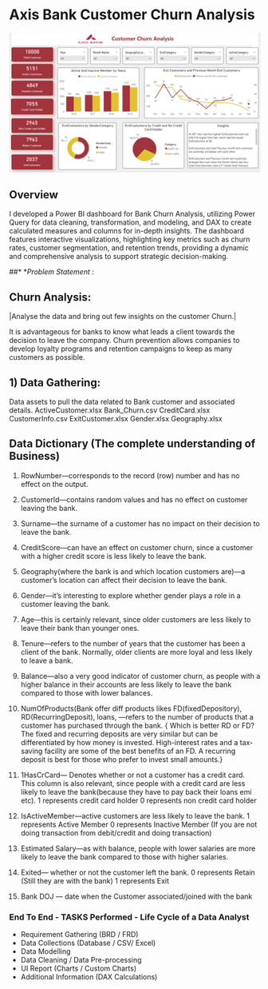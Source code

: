 # Axis Bank Customer Churn Analysis
![alt text](https://github.com/ArmanShah025/Bank_Analysis_PowerBI/blob/main/DashboardIMG.png)
## Overview
I developed a Power BI dashboard for Bank Churn Analysis, utilizing Power Query for data cleaning, transformation, and modeling, and DAX to create calculated measures and columns for in-depth insights. The dashboard features interactive visualizations, highlighting key metrics such as churn rates, customer segmentation, and retention trends, providing a dynamic and comprehensive analysis to support strategic decision-making.

##* **Problem Statement :*
## Churn Analysis:

|Analyse the data and bring out few insights on the customer Churn.|

It is advantageous for banks to know what leads a client towards the decision to leave the company.
Churn prevention allows companies to develop loyalty programs and retention campaigns to keep as many customers as possible.

## 1)	Data Gathering:

Data assets to pull the data related to Bank customer and associated details.
ActiveCustomer.xlsx
Bank_Churn.csv
CreditCard.xlsx
CustomerInfo.csv
ExitCustomer.xlsx
Gender.xlsx
Geography.xlsx


## Data Dictionary (The complete understanding of Business)

1)	RowNumber—corresponds to the record (row) number and has no effect on the output.

2)	CustomerId—contains random values and has no effect on customer leaving the bank.

3)	Surname—the surname of a customer has no impact on their decision to leave the bank.

4)	CreditScore—can have an effect on customer churn, since a customer with a higher credit score is less likely to leave the bank.

5)	Geography(where the bank is and which location customers are)—a customer’s location can affect their decision to leave the bank.

6)	Gender—it’s interesting to explore whether gender plays a role in a customer leaving the bank.

7)	Age—this is certainly relevant, since older customers are less likely to leave their bank than younger ones.

8)	Tenure—refers to the number of years that the customer has been a client of the bank. Normally, older clients are more loyal and less likely to leave a bank.

9)	Balance—also a very good indicator of customer churn, as people with a higher balance in their accounts are less likely to leave the bank compared to those with lower balances.

10)	NumOfProducts(Bank offer diff products likes FD(fixedDepository), RD(RecurringDeposit), loans, —refers to the number of products that a customer has purchased through the bank. 
{ Which is better RD or FD?
The fixed and recurring deposits are very similar but can be differentiated by how money is invested. High-interest rates and a tax-saving facility are some of the best benefits of an FD. A recurring deposit is best for those who prefer to invest small amounts.}

11)	1HasCrCard—
Denotes whether or not a customer has a credit card. This column is also relevant, since people with a credit card are less likely to leave the bank(because they have to pay back their loans emi etc).
1 represents credit card holder
0 represents non credit card holder

12)	IsActiveMember—active customers are less likely to leave the bank.
1 represents Active Member
0 represents Inactive Member (If you are not doing transaction from debit/credit and doing transaction)

13)	 Estimated Salary—as with balance, people with lower salaries are more likely to leave the bank compared to those with higher salaries.

14)	Exited— whether or not the customer left the bank.
0 represents Retain   (Still they are with the bank)
1 represents Exit

15) Bank DOJ — date when the Customer associated/joined  with the bank




### End To End - TASKS Performed - Life Cycle of a Data Analyst

- Requirement Gathering (BRD / FRD)
- Data Collections (Database / CSV/ Excel)
- Data Modelling
- Data Cleaning / Data Pre-processing
- UI Report (Charts / Custom Charts)
- Additional Information (DAX Calculations)
